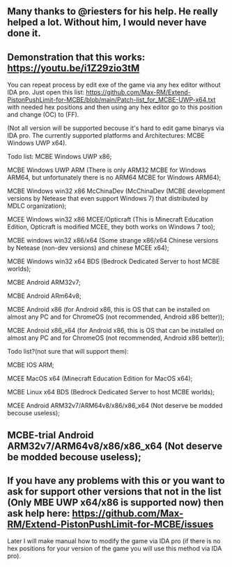 Many thanks to  @riesters  for his help. He really helped a lot. Without him, I would never have done it.
---------------------------------------------------------------------------------------
Demonstration that this works: https://youtu.be/i1Z29zio3tM
---------------------------------------------------------------------------------------
You can repeat process by edit exe of the game via any hex editor without IDA pro. Just open this list: https://github.com/Max-RM/Extend-PistonPushLimit-for-MCBE/blob/main/Patch-list_for_MCBE-UWP-x64.txt
with needed hex positions and then using any hex editor go to this position and change (OC) to (FF).

(Not all version will be supported becouse it's hard to edit game binarys via IDA pro. The currently supported platforms and Architectures: MCBE Windows UWP x64). 


Todo list: 
MCBE Windows UWP x86;

MCBE Windows UWP ARM (There is only ARM32 MCBE for Windows ARM64, but unfortunately there is no ARM64 MCBE for Windows ARM64);

MCBE Windows win32 x86 McChinaDev (McChinaDev (MCBE development versions by Netease that even support Windows 7) that distributed by MDLC organization);

MCEE Windows win32 x86 MCEE/Opticraft (This is Minecraft Education Edition, Opticraft is modified MCEE, they both works on Windows 7 too);

MCBE windows win32 x86/x64 (Some strange x86/x64 Chinese versions by Netease (non-dev versions) and chinese MCEE x64);

MCBE Windows win32 x64 BDS (Bedrock Dedicated Server to host MCBE worlds);

MCBE Android ARM32v7;

MCBE Android ARm64v8;

MCBE Android x86 (for Android x86, this is OS that can be installed on almost any PC and for ChromeOS (not recommended, Android x86 better));

MCBE Android x86_x64 (for Android x86, this is OS that can be installed on almost any PC and for ChromeOS (not recommended, Android x86 better));

Todo list?(not sure that will support them):

MCBE IOS ARM;

MCEE MacOS x64 (Minecraft Education Edition for MacOS x64);

MCBE Linux x64 BDS (Bedrock Dedicated Server to host MCBE worlds);

MCEE Android ARM32v7/ARM64v8/x86/x86_x64 (Not deserve be modded becouse useless);

MCBE-trial Android ARM32v7/ARM64v8/x86/x86_x64 (Not deserve be modded becouse useless);
---------------------------------------------------------------------------------------
If you have any problems with this or you want to ask for support other versions that not in the list (Only MBE UWP x64/x86 is supported now) then ask help here: https://github.com/Max-RM/Extend-PistonPushLimit-for-MCBE/issues
---------------------------------------------------------------------------------------
Later I will make manual how to modify the game via IDA pro (if there is no hex positions for your version of the game you will use this method via IDA pro).
